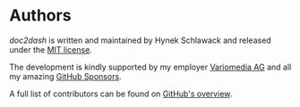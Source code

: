 # Authors

*doc2dash* is written and maintained by Hynek Schlawack and released under the [MIT license](https://github.com/hynek/doc2dash/blob/main/LICENSE).

The development is kindly supported by my employer [Variomedia AG](https://www.variomedia.de/) and all my amazing [GitHub Sponsors](https://github.com/sponsors/hynek).

A full list of contributors can be found on [GitHub's overview](https://github.com/hynek/doc2dash/graphs/contributors).
